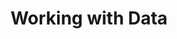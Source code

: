 ---
title: Working with Data
eleventyNavigation:
  parent: index
  key: data
  title: Working with Data
---